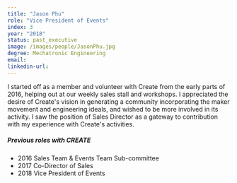 ```yaml
---
title: "Jason Phu"
role: "Vice President of Events"
index: 3
year: "2018"
status: past_executive
image: /images/people/JasonPhu.jpg
degree: Mechatronic Engineering
email:
linkedin-url:
---
```

I started off as a member and volunteer with Create from the early parts of 2016, helping out at our weekly sales stall and workshops. I appreciated the desire of Create's vision in generating a community incorporating the maker movement and engineering ideals, and wished to be more involved in its activity. I saw the position of Sales Director as a gateway to contribution with my experience with Create's activities.

##### Previous roles with CREATE

- 2016 Sales Team & Events Team Sub-committee
- 2017 Co-Director of Sales
- 2018 Vice President of Events